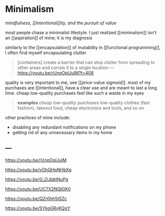 # Minimalism

_mindfulness, [[intentional]]ity, and the pursuit of value_

most people chase a minimalist lifestyle. I just realized [[minimalism]] isn't an [[aspiration]] of mine; it is my diagnosis

similarly to the [[encapsulation]] of mutability in [[functional programming]], I often find myself encapsulating clutter

> [containers] create a barrier that can stop clutter from spreading to other areas and corrals it to a single location &mdash; <https://youtu.be/rUnpOplJulM?t=408>

quality is very important to me, see [[price-value sigmoid]]. most of my purchases are [[intentional]], have a clear use and are meant to last a long time. cheap low-quality purchases feel like such a waste in my eyes

> **examples** _cheap low-quality purchases_ low-quality clothes (fast fashion), takeout food, cheap electronics and tools, and so on

other practices of mine include:

- disabling any redundant notifications on my phone
- getting rid of any unnecessary items in my home

## &mdash;

<https://youtu.be/rUnpOplJulM>

<https://youtu.be/vOhQHpNHbXg>

<https://youtu.be/G_OJbbtNuPg>

<https://youtu.be/UC7X2NQtGK0>

<https://youtu.be/QZr0hh5tSZc>

<https://youtu.be/SYkgGRyKQgY>
